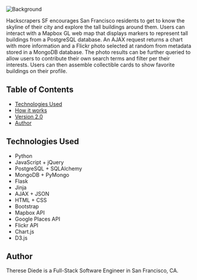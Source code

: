 ![Background](/static/img/splash.png)

Hackscrapers SF encourages San Francisco residents to get to know the skyline of their city and explore the tall buildings around them. Users can interact with a Mapbox GL web map that displays markers to represent tall buildings from a PostgreSQL database. An AJAX request returns a chart with more information and a Flickr photo selected at random from metadata stored in a MongoDB database. The photo results can be further queried to allow users to contribute their own search terms and filter per their interests. Users can then assemble collectible cards to show favorite buildings on their profile.


## Table of Contents
* [Technologies Used](#technologiesused)
* [How it works](#how)
* [Version 2.0](#v2)
* [Author](#author)


## <a name="technologiesused"></a>Technologies Used
* Python
* JavaScript + jQuery
* PostgreSQL + SQLAlchemy
* MongoDB + PyMongo
* Flask
* Jinja
* AJAX + JSON
* HTML + CSS
* Bootstrap
* Mapbox API
* Google Places API
* Flickr API
* Chart.js
* D3.js


## <a name="author"></a>Author
Therese Diede is a Full-Stack Software Engineer in San Francisco, CA.